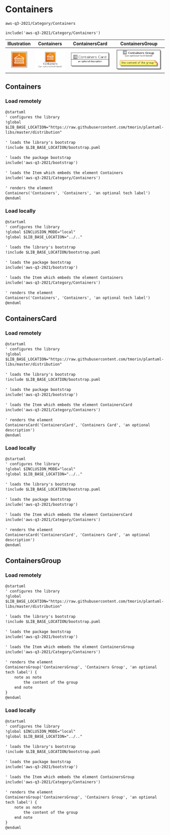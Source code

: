 # Containers


```text
aws-q3-2021/Category/Containers
```

```text
include('aws-q3-2021/Category/Containers')
```



| Illustration | Containers | ContainersCard | ContainersGroup |
| :---: | :---: | :---: | :---: |
| ![illustration for Illustration](../../aws-q3-2021/Category/Containers.png) | ![illustration for Containers](../../aws-q3-2021/Category/Containers.Local.png) | ![illustration for ContainersCard](../../aws-q3-2021/Category/ContainersCard.Local.png) | ![illustration for ContainersGroup](../../aws-q3-2021/Category/ContainersGroup.Local.png) |




## Containers

### Load remotely
```plantuml
@startuml
' configures the library
!global $LIB_BASE_LOCATION="https://raw.githubusercontent.com/tmorin/plantuml-libs/master/distribution"

' loads the library's bootstrap
!include $LIB_BASE_LOCATION/bootstrap.puml

' loads the package bootstrap
include('aws-q3-2021/bootstrap')

' loads the Item which embeds the element Containers
include('aws-q3-2021/Category/Containers')

' renders the element
Containers('Containers', 'Containers', 'an optional tech label')
@enduml
```

### Load locally
```plantuml
@startuml
' configures the library
!global $INCLUSION_MODE="local"
!global $LIB_BASE_LOCATION="../.."

' loads the library's bootstrap
!include $LIB_BASE_LOCATION/bootstrap.puml

' loads the package bootstrap
include('aws-q3-2021/bootstrap')

' loads the Item which embeds the element Containers
include('aws-q3-2021/Category/Containers')

' renders the element
Containers('Containers', 'Containers', 'an optional tech label')
@enduml
```

## ContainersCard

### Load remotely
```plantuml
@startuml
' configures the library
!global $LIB_BASE_LOCATION="https://raw.githubusercontent.com/tmorin/plantuml-libs/master/distribution"

' loads the library's bootstrap
!include $LIB_BASE_LOCATION/bootstrap.puml

' loads the package bootstrap
include('aws-q3-2021/bootstrap')

' loads the Item which embeds the element ContainersCard
include('aws-q3-2021/Category/Containers')

' renders the element
ContainersCard('ContainersCard', 'Containers Card', 'an optional description')
@enduml
```

### Load locally
```plantuml
@startuml
' configures the library
!global $INCLUSION_MODE="local"
!global $LIB_BASE_LOCATION="../.."

' loads the library's bootstrap
!include $LIB_BASE_LOCATION/bootstrap.puml

' loads the package bootstrap
include('aws-q3-2021/bootstrap')

' loads the Item which embeds the element ContainersCard
include('aws-q3-2021/Category/Containers')

' renders the element
ContainersCard('ContainersCard', 'Containers Card', 'an optional description')
@enduml
```

## ContainersGroup

### Load remotely
```plantuml
@startuml
' configures the library
!global $LIB_BASE_LOCATION="https://raw.githubusercontent.com/tmorin/plantuml-libs/master/distribution"

' loads the library's bootstrap
!include $LIB_BASE_LOCATION/bootstrap.puml

' loads the package bootstrap
include('aws-q3-2021/bootstrap')

' loads the Item which embeds the element ContainersGroup
include('aws-q3-2021/Category/Containers')

' renders the element
ContainersGroup('ContainersGroup', 'Containers Group', 'an optional tech label') {
    note as note
        the content of the group
    end note
}
@enduml
```

### Load locally
```plantuml
@startuml
' configures the library
!global $INCLUSION_MODE="local"
!global $LIB_BASE_LOCATION="../.."

' loads the library's bootstrap
!include $LIB_BASE_LOCATION/bootstrap.puml

' loads the package bootstrap
include('aws-q3-2021/bootstrap')

' loads the Item which embeds the element ContainersGroup
include('aws-q3-2021/Category/Containers')

' renders the element
ContainersGroup('ContainersGroup', 'Containers Group', 'an optional tech label') {
    note as note
        the content of the group
    end note
}
@enduml
```

